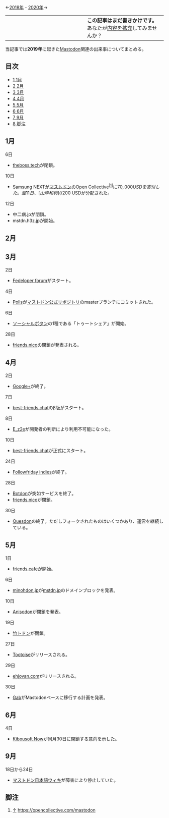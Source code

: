 <div>

<span class="small">←[2018年](/2018%E5%B9%B4 "2018年")・[2020年](/2020%E5%B9%B4 "2020年 (存在しないページ)")→</span>

<table>
<colgroup>
<col style="width: 50%" />
<col style="width: 50%" />
</colgroup>
<tbody>
<tr class="odd">
<td></td>
<td><strong>この記事はまだ書きかけです。</strong>
<div>
あなたが<a href="https://ja.mstdn.wiki/2019%E5%B9%B4&amp;action=edit" rel="nofollow">内容を拡充</a>してみませんか？
</div></td>
</tr>
</tbody>
</table>

当記事では**2019年**に起きた[Mastodon](/Mastodon "Mastodon")関連の出来事についてまとめる。

<div>

<div lang="ja" dir="ltr">

## 目次

</div>

-   [1 1月](#1.E6.9C.88)
-   [2 2月](#2.E6.9C.88)
-   [3 3月](#3.E6.9C.88)
-   [4 4月](#4.E6.9C.88)
-   [5 5月](#5.E6.9C.88)
-   [6 6月](#6.E6.9C.88)
-   [7 9月](#9.E6.9C.88)
-   [8 脚注](#.E8.84.9A.E6.B3.A8)

</div>

## 1月

6日

-   [theboss.tech](/Theboss.tech "Theboss.tech")が閉鎖。

10日

-   Samsung NEXTが[マストドン](/Mastodon "Mastodon")のOpen Collective<sup>[\[1\]](#cite_note-1)</sup>に$70,000 USDを寄付した。翌11日、[山岸和利](/%E5%B1%B1%E5%B2%B8%E5%92%8C%E5%88%A9 "山岸和利")に$200 USDが分配された。

12日

-   中二病.jpが閉鎖。
-   mstdn.h3z.jpが開始。

## 2月

## 3月

2日

-   [Fedeloper forum](/Fedeloper_forum "Fedeloper forum")がスタート。

4日

-   [Polls](/Polls "Polls")が[マストドン公式リポジトリ](/%E3%83%9E%E3%82%B9%E3%83%88%E3%83%89%E3%83%B3%E5%85%AC%E5%BC%8F%E3%83%AA%E3%83%9D%E3%82%B8%E3%83%88%E3%83%AA "マストドン公式リポジトリ")のmasterブランチにコミットされた。

6日

-   [ソーシャルボタン](/%E3%82%BD%E3%83%BC%E3%82%B7%E3%83%A3%E3%83%AB%E3%83%9C%E3%82%BF%E3%83%B3 "ソーシャルボタン")の1種である「トゥートシェア」が開始。

28日

-   [friends.nico](/Friends.nico "Friends.nico")の閉鎖が発表される。

## 4月

2日

-   [Google+](/Google%2B "Google+")が終了。

7日

-   [best-friends.chat](/Best-friends.chat "Best-friends.chat")のβ版がスタート。

8日

-   [E_z2e](/E_z2e "E z2e")が開発者の判断により利用不可能になった。

10日

-   [best-friends.chat](/Best-friends.chat "Best-friends.chat")が正式にスタート。

24日

-   [Followfriday indies](/Followfriday_indies "Followfriday indies")が終了。

28日

-   [Botdon](/Botdon "Botdon")が突如サービスを終了。
-   [friends.nico](/Friends.nico "Friends.nico")が閉鎖。

30日

-   [Quesdon](/Quesdon "Quesdon")の終了。ただしフォークされたものはいくつかあり、運営を継続している。

## 5月

1日

-   [friends.cafe](/Friends.cafe "Friends.cafe")が開始。

6日

-   [minohdon.jp](/Minohdon.jp "Minohdon.jp")が[mstdn.jp](/Mstdn.jp "Mstdn.jp")のドメインブロックを発表。

10日

-   [Anisodon](/Anisodon "Anisodon")が閉鎖を発表。

19日

-   [竹トドン](/%E7%AB%B9%E3%83%88%E3%83%89%E3%83%B3 "竹トドン")が閉鎖。

27日

-   [Tootoise](/Tootoise "Tootoise")がリリースされる。

29日

-   [ehjovan.com](/Ehjovan.com "Ehjovan.com")がリリースされる。

30日

-   [Gab](/Gab "Gab")がMastodonベースに移行する計画を発表。

## 6月

4日

-   [Kibousoft Now](/Kibousoft_Now "Kibousoft Now")が同月30日に閉鎖する意向を示した。

## 9月

18日から24日

-   [マストドン日本語ウィキ](/%E3%83%9E%E3%82%B9%E3%83%88%E3%83%89%E3%83%B3%E6%97%A5%E6%9C%AC%E8%AA%9E%E3%82%A6%E3%82%A3%E3%82%AD "マストドン日本語ウィキ")が障害により停止していた。

## 脚注

<div>

1.  [↑](#cite_ref-1) <a href="https://opencollective.com/mastodon" rel="nofollow">https://opencollective.com/mastodon</a>

</div>

</div>
